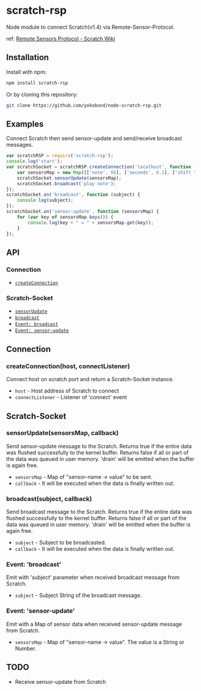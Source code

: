 # scratch-rsp

Node module to connect Scratch(v1.4) via Remote-Sensor-Protocol.

ref: [Remote Sensors Protocol - Scratch Wiki](http://wiki.scratch.mit.edu/wiki/Remote_Sensors_Protocol)

## Installation

Install with npm:

```sh
npm install scratch-rsp
```
Or by cloning this repository:
```sh
git clone https://github.com/yokobond/node-scratch-rsp.git
```

## Examples

Connect Scratch then send sensor-update and send/receive broadcast messages.

```javascript
var scratchRSP = require('scratch-rsp');
console.log('start');
var scratchSocket = scratchRSP.createConnection('localhost', function () {
    var sensorsMap = new Map([['note', 60], ['seconds', 0.1], ['shift "tone"', -1]]);
    scratchSocket.sensorUpdate(sensorsMap);
    scratchSocket.broadcast('play note');
});
scratchSocket.on('broadcast', function (subject) {
    console.log(subject);
});
scratchSocket.on('sensor-update', function (sensorsMap) {
    for (var key of sensorsMap.keys()) {
        console.log(key + " = " + sensorsMap.get(key));
    }
});
```

## API

### Connection
* [`createConnection`](#createConnection)

### Scratch-Socket
* [`sensorUpdate`](#sensorUpdate)
* [`broadcast`](#broadcast)
* [`Event: broadcast`](#broadcastEvent)
* [`Event: sensor-update`](#sensorUpdateEvent)

## Connection

<a name="createConnection"></a>
### createConnection(host, connectListener)

Connect host on scratch port and return a Scratch-Socket instance.

* `host` - Host address of Scratch to connect
* `connectListener` - Listener of 'connect' event

## Scratch-Socket

<a name="sensorUpdate"></a>
### sensorUpdate(sensorsMap, callback)

Send sensor-update message to the Scratch.
Returns true if the entire data was flushed successfully to the kernel buffer.
Returns false if all or part of the data was queued in user memory.
'drain' will be emitted when the buffer is again free.

* `sensorsMap` - Map of "sensor-name -> value" to be sent.
* `callback` - It will be executed when the data is finally written out.


<a name="broadcast"></a>
### broadcast(subject, callback)

Send broadcast message to the Scratch.
Returns true if the entire data was flushed successfully to the kernel buffer.
Returns false if all or part of the data was queued in user memory.
'drain' will be emitted when the buffer is again free.

* `subject` - Subject to be broadcasted.
* `callback` - It will be executed when the data is finally written out.

<a name="broadcastEvent"></a>
### Event: 'broadcast'
Emit with 'subject' parameter when received broadcast message from Scratch.
* `subject` - Subject String of the broadcast message.

<a name="sensorUpdateEvent"></a>
### Event: 'sensor-update'
Emit with a Map of sensor data when received sensor-update message from Scratch.
* `sensorsMap` - Map of "sensor-name -> value". The value is a String or Number.


## TODO
* Receive sensor-update from Scratch
